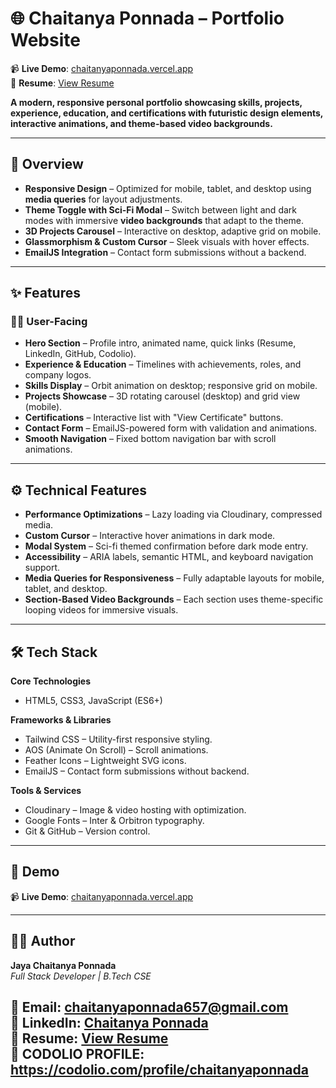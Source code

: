 # 🌐 Chaitanya Ponnada – Portfolio Website  

📹 **Live Demo**: [chaitanyaponnada.vercel.app](https://chaitanyaponnada.vercel.app)  
📄 **Resume**: [View Resume](https://drive.google.com/file/d/1cwjQjx2E2X7BOqvVY4jp_D-2r4sCTrCo/view?usp=sharing)  

**A modern, responsive personal portfolio showcasing skills, projects, experience, education, and certifications with futuristic design elements, interactive animations, and theme-based video backgrounds.**  

---

## 📖 Overview  

- **Responsive Design** – Optimized for mobile, tablet, and desktop using **media queries** for layout adjustments.  
- **Theme Toggle with Sci-Fi Modal** – Switch between light and dark modes with immersive **video backgrounds** that adapt to the theme.  
- **3D Projects Carousel** – Interactive on desktop, adaptive grid on mobile.  
- **Glassmorphism & Custom Cursor** – Sleek visuals with hover effects.  
- **EmailJS Integration** – Contact form submissions without a backend.  

---

## ✨ Features  

### 👩‍💻 User-Facing  
- **Hero Section** – Profile intro, animated name, quick links (Resume, LinkedIn, GitHub, Codolio).  
- **Experience & Education** – Timelines with achievements, roles, and company logos.  
- **Skills Display** – Orbit animation on desktop; responsive grid on mobile.  
- **Projects Showcase** – 3D rotating carousel (desktop) and grid view (mobile).  
- **Certifications** – Interactive list with "View Certificate" buttons.  
- **Contact Form** – EmailJS-powered form with validation and animations.  
- **Smooth Navigation** – Fixed bottom navigation bar with scroll animations.  

---

## ⚙ Technical Features  

- **Performance Optimizations** – Lazy loading via Cloudinary, compressed media.  
- **Custom Cursor** – Interactive hover animations in dark mode.  
- **Modal System** – Sci-fi themed confirmation before dark mode entry.  
- **Accessibility** – ARIA labels, semantic HTML, and keyboard navigation support.  
- **Media Queries for Responsiveness** – Fully adaptable layouts for mobile, tablet, and desktop.  
- **Section-Based Video Backgrounds** – Each section uses theme-specific looping videos for immersive visuals.  

---

## 🛠 Tech Stack  

**Core Technologies**  
- HTML5, CSS3, JavaScript (ES6+)  

**Frameworks & Libraries**  
- Tailwind CSS – Utility-first responsive styling.  
- AOS (Animate On Scroll) – Scroll animations.  
- Feather Icons – Lightweight SVG icons.  
- EmailJS – Contact form submissions without backend.  

**Tools & Services**  
- Cloudinary – Image & video hosting with optimization.  
- Google Fonts – Inter & Orbitron typography.  
- Git & GitHub – Version control.  

---

## 🎥 Demo  
📹 **Live Demo**: [chaitanyaponnada.vercel.app](https://chaitanyaponnada.vercel.app)  

---

## 👨‍💻 Author  

**Jaya Chaitanya Ponnada**  
*Full Stack Developer | B.Tech CSE*  

📧 **Email**: [chaitanyaponnada657@gmail.com](mailto:chaitanyaponnada657@gmail.com)  
🔗 **LinkedIn**: [Chaitanya Ponnada](https://www.linkedin.com/in/chaitanya-ponnada/)  
📄 **Resume**: [View Resume](https://drive.google.com/file/d/1cwjQjx2E2X7BOqvVY4jp_D-2r4sCTrCo/view?usp=sharing)  
📄 **CODOLIO PROFILE**: https://codolio.com/profile/chaitanyaponnada
---
